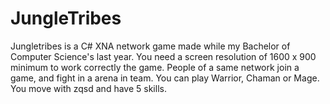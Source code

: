 JungleTribes
============
Jungletribes is a C# XNA network game made while my Bachelor of Computer Science's last year.
You need a screen resolution of 1600 x 900 minimum to work correctly the game.
People of a same network join a game, and fight in a arena in team. You can play Warrior, Chaman or Mage.
You move with zqsd and have 5 skills.
